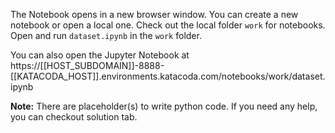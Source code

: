 The Notebook opens in a new browser window. You can create a new notebook or open a local one. Check out the local folder `work` for notebooks. Open and run `dataset.ipynb` in the `work` folder.

You can also open the Jupyter Notebook at https://[[HOST_SUBDOMAIN]]-8888-[[KATACODA_HOST]].environments.katacoda.com/notebooks/work/dataset.ipynb

**Note:**
There are placeholder(s) to write python code. If you need any help, you can checkout solution tab.